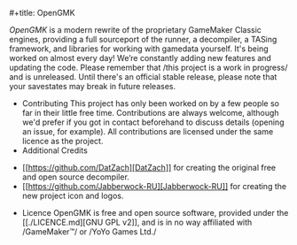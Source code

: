 #+title: OpenGMK

*OpenGMK* is a modern rewrite of the proprietary GameMaker Classic engines, providing a full sourceport of the runner, a decompiler, a TASing framework, and libraries for working with gamedata yourself. It's being worked on almost every day! We’re constantly adding new features and updating the code. Please remember that /this project is a work in progress/ and is unreleased. Until there's an official stable release, please note that your savestates may break in future releases.

* Contributing
This project has only been worked on by a few people so far in their little free time. Contributions are always welcome, although we'd prefer if you got in contact beforehand to discuss details (opening an issue, for example). All contributions are licensed under the same licence as the project.
* Additional Credits
- [[https://github.com/DatZach][DatZach]] for creating the original free and open source decompiler.
- [[https://github.com/Jabberwock-RU][Jabberwock-RU]] for creating the new project icon and logos.
* Licence
OpenGMK is free and open source software, provided under the [[./LICENCE.md][GNU GPL v2]], and is in no way affiliated with /GameMaker™/ or /YoYo Games Ltd./
